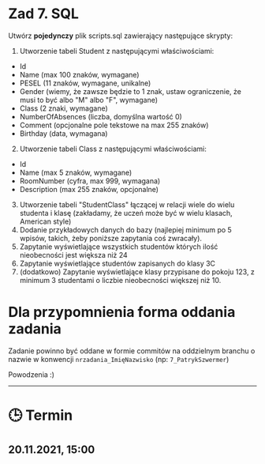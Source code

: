 
# Zad 7. SQL

Utwórz **pojedynczy** plik scripts.sql zawierający następujące skrypty:
1. Utworzenie tabeli Student z następującymi właściwościami:
- Id
- Name (max 100 znaków, wymagane)
- PESEL (11 znaków, wymagane, unikalne)
- Gender (wiemy, że zawsze będzie to 1 znak, ustaw ograniczenie, że musi to być albo "M" albo "F", wymagane)
- Class (2 znaki, wymagane)
- NumberOfAbsences (liczba, domyślna wartość 0)
- Comment (opcjonalne pole tekstowe na max 255 znaków)
- Birthday (data, wymagana)
2. Utworzenie tabeli Class z następującymi właściwościami:
-  Id
- Name (max 5 znaków, wymagane)
- RoomNumber (cyfra, max 999, wymagana)
- Description (max 255 znaków, opcjonalne)
3. Utworzenie tabeli "StudentClass" łączącej w relacji wiele do wielu studenta i klasę (zakładamy, że uczeń może być w wielu klasach, American style)
4. Dodanie przykładowych danych do bazy (najlepiej minimum po 5 wpisów, takich, żeby poniższe zapytania coś zwracały).
5. Zapytanie wyświetlające wszystkich studentów których ilość nieobecności jest większa niż 24
6. Zapytanie wyświetlające studentów zapisanych do klasy 3C
7. (dodatkowo) Zapytanie wyświetlające klasy przypisane do pokoju 123, z minimum 3 studentami o liczbie nieobecności większej niż 10.

# Dla przypomnienia forma oddania zadania
Zadanie powinno być oddane w formie commitów na oddzielnym branchu o nazwie w konwencji `nrzadania_ImięNazwisko` (np: `7_PatrykSzwermer`)

Powodzenia :)

---

# :clock3: Termin
## 20.11.2021, 15:00 

